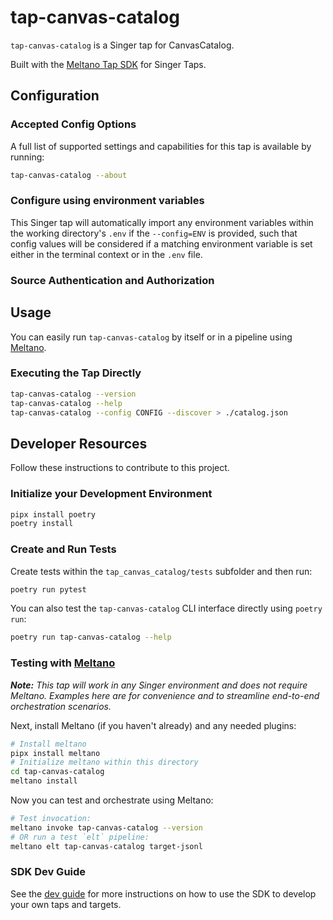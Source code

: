 # tap-canvas-catalog

`tap-canvas-catalog` is a Singer tap for CanvasCatalog.

Built with the [Meltano Tap SDK](https://sdk.meltano.com) for Singer Taps.

<!--

Developer TODO: Update the below as needed to correctly describe the install procedure. For instance, if you do not have a PyPi repo, or if you want users to directly install from your git repo, you can modify this step as appropriate.

## Installation

Install from PyPi:

```bash
pipx install tap-canvas-catalog
```

Install from GitHub:

```bash
pipx install git+https://github.com/ORG_NAME/tap-canvas-catalog.git@main
```

-->

## Configuration

### Accepted Config Options

<!--
Developer TODO: Provide a list of config options accepted by the tap.

This section can be created by copy-pasting the CLI output from:

```
tap-canvas-catalog --about --format=markdown
```
-->

A full list of supported settings and capabilities for this
tap is available by running:

```bash
tap-canvas-catalog --about
```

### Configure using environment variables

This Singer tap will automatically import any environment variables within the working directory's
`.env` if the `--config=ENV` is provided, such that config values will be considered if a matching
environment variable is set either in the terminal context or in the `.env` file.

### Source Authentication and Authorization

<!--
Developer TODO: If your tap requires special access on the source system, or any special authentication requirements, provide those here.
-->

## Usage

You can easily run `tap-canvas-catalog` by itself or in a pipeline using [Meltano](https://meltano.com/).

### Executing the Tap Directly

```bash
tap-canvas-catalog --version
tap-canvas-catalog --help
tap-canvas-catalog --config CONFIG --discover > ./catalog.json
```

## Developer Resources

Follow these instructions to contribute to this project.

### Initialize your Development Environment

```bash
pipx install poetry
poetry install
```

### Create and Run Tests

Create tests within the `tap_canvas_catalog/tests` subfolder and
  then run:

```bash
poetry run pytest
```

You can also test the `tap-canvas-catalog` CLI interface directly using `poetry run`:

```bash
poetry run tap-canvas-catalog --help
```

### Testing with [Meltano](https://www.meltano.com)

_**Note:** This tap will work in any Singer environment and does not require Meltano.
Examples here are for convenience and to streamline end-to-end orchestration scenarios._

<!--
Developer TODO:
Your project comes with a custom `meltano.yml` project file already created. Open the `meltano.yml` and follow any "TODO" items listed in
the file.
-->

Next, install Meltano (if you haven't already) and any needed plugins:

```bash
# Install meltano
pipx install meltano
# Initialize meltano within this directory
cd tap-canvas-catalog
meltano install
```

Now you can test and orchestrate using Meltano:

```bash
# Test invocation:
meltano invoke tap-canvas-catalog --version
# OR run a test `elt` pipeline:
meltano elt tap-canvas-catalog target-jsonl
```

### SDK Dev Guide

See the [dev guide](https://sdk.meltano.com/en/latest/dev_guide.html) for more instructions on how to use the SDK to
develop your own taps and targets.
